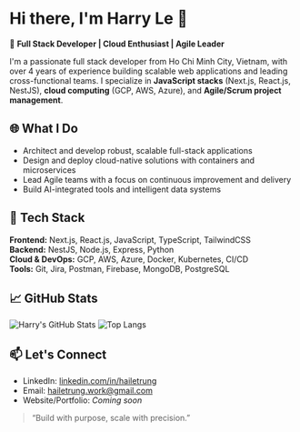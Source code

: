 # Hi there, I'm Harry Le 👋

🚀 **Full Stack Developer | Cloud Enthusiast | Agile Leader**

I'm a passionate full stack developer from Ho Chi Minh City, Vietnam, with over 4 years of experience building scalable web applications and leading cross-functional teams. I specialize in **JavaScript stacks** (Next.js, React.js, NestJS), **cloud computing** (GCP, AWS, Azure), and **Agile/Scrum project management**.

## 🌐 What I Do

- Architect and develop robust, scalable full-stack applications
- Design and deploy cloud-native solutions with containers and microservices
- Lead Agile teams with a focus on continuous improvement and delivery
- Build AI-integrated tools and intelligent data systems

## 🔧 Tech Stack

**Frontend:** Next.js, React.js, JavaScript, TypeScript, TailwindCSS  
**Backend:** NestJS, Node.js, Express, Python  
**Cloud & DevOps:** GCP, AWS, Azure, Docker, Kubernetes, CI/CD  
**Tools:** Git, Jira, Postman, Firebase, MongoDB, PostgreSQL

## 📈 GitHub Stats

![Harry's GitHub Stats](https://github-readme-stats.vercel.app/api?username=hailetrung&show_icons=true&theme=radical)
![Top Langs](https://github-readme-stats.vercel.app/api/top-langs/?username=hailetrung&layout=compact&theme=radical)

## 📫 Let's Connect

- LinkedIn: [linkedin.com/in/hailetrung](https://linkedin.com/in/hailetrung)
- Email: [hailetrung.work@gmail.com](mailto:hailetrung.work@gmail.com)
- Website/Portfolio: *Coming soon*

> “Build with purpose, scale with precision.”

